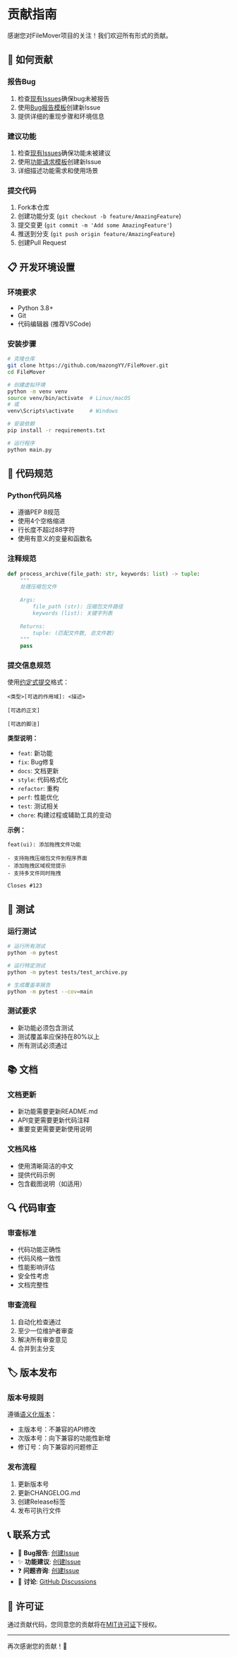 # 贡献指南

感谢您对FileMover项目的关注！我们欢迎所有形式的贡献。

## 🤝 如何贡献

### 报告Bug
1. 检查[现有Issues](https://github.com/mazongYY/FileMover/issues)确保bug未被报告
2. 使用[Bug报告模板](.github/ISSUE_TEMPLATE/bug_report.md)创建新Issue
3. 提供详细的重现步骤和环境信息

### 建议功能
1. 检查[现有Issues](https://github.com/mazongYY/FileMover/issues)确保功能未被建议
2. 使用[功能请求模板](.github/ISSUE_TEMPLATE/feature_request.md)创建新Issue
3. 详细描述功能需求和使用场景

### 提交代码
1. Fork本仓库
2. 创建功能分支 (`git checkout -b feature/AmazingFeature`)
3. 提交变更 (`git commit -m 'Add some AmazingFeature'`)
4. 推送到分支 (`git push origin feature/AmazingFeature`)
5. 创建Pull Request

## 📋 开发环境设置

### 环境要求
- Python 3.8+
- Git
- 代码编辑器 (推荐VSCode)

### 安装步骤
```bash
# 克隆仓库
git clone https://github.com/mazongYY/FileMover.git
cd FileMover

# 创建虚拟环境
python -m venv venv
source venv/bin/activate  # Linux/macOS
# 或
venv\Scripts\activate     # Windows

# 安装依赖
pip install -r requirements.txt

# 运行程序
python main.py
```

## 🎨 代码规范

### Python代码风格
- 遵循PEP 8规范
- 使用4个空格缩进
- 行长度不超过88字符
- 使用有意义的变量和函数名

### 注释规范
```python
def process_archive(file_path: str, keywords: list) -> tuple:
    """
    处理压缩包文件
    
    Args:
        file_path (str): 压缩包文件路径
        keywords (list): 关键字列表
    
    Returns:
        tuple: (匹配文件数, 总文件数)
    """
    pass
```

### 提交信息规范
使用[约定式提交](https://www.conventionalcommits.org/zh-hans/)格式：

```
<类型>[可选的作用域]: <描述>

[可选的正文]

[可选的脚注]
```

**类型说明：**
- `feat`: 新功能
- `fix`: Bug修复
- `docs`: 文档更新
- `style`: 代码格式化
- `refactor`: 重构
- `perf`: 性能优化
- `test`: 测试相关
- `chore`: 构建过程或辅助工具的变动

**示例：**
```
feat(ui): 添加拖拽文件功能

- 支持拖拽压缩包文件到程序界面
- 添加拖拽区域视觉提示
- 支持多文件同时拖拽

Closes #123
```

## 🧪 测试

### 运行测试
```bash
# 运行所有测试
python -m pytest

# 运行特定测试
python -m pytest tests/test_archive.py

# 生成覆盖率报告
python -m pytest --cov=main
```

### 测试要求
- 新功能必须包含测试
- 测试覆盖率应保持在80%以上
- 所有测试必须通过

## 📚 文档

### 文档更新
- 新功能需要更新README.md
- API变更需要更新代码注释
- 重要变更需要更新使用说明

### 文档风格
- 使用清晰简洁的中文
- 提供代码示例
- 包含截图说明（如适用）

## 🔍 代码审查

### 审查标准
- 代码功能正确性
- 代码风格一致性
- 性能影响评估
- 安全性考虑
- 文档完整性

### 审查流程
1. 自动化检查通过
2. 至少一位维护者审查
3. 解决所有审查意见
4. 合并到主分支

## 🏷️ 版本发布

### 版本号规则
遵循[语义化版本](https://semver.org/lang/zh-CN/)：
- 主版本号：不兼容的API修改
- 次版本号：向下兼容的功能性新增
- 修订号：向下兼容的问题修正

### 发布流程
1. 更新版本号
2. 更新CHANGELOG.md
3. 创建Release标签
4. 发布可执行文件

## 📞 联系方式

- 🐛 **Bug报告**: [创建Issue](https://github.com/mazongYY/FileMover/issues/new?template=bug_report.md)
- ✨ **功能建议**: [创建Issue](https://github.com/mazongYY/FileMover/issues/new?template=feature_request.md)
- ❓ **问题咨询**: [创建Issue](https://github.com/mazongYY/FileMover/issues/new?template=question.md)
- 💬 **讨论**: [GitHub Discussions](https://github.com/mazongYY/FileMover/discussions)

## 📄 许可证

通过贡献代码，您同意您的贡献将在[MIT许可证](LICENSE)下授权。

---

再次感谢您的贡献！🎉
